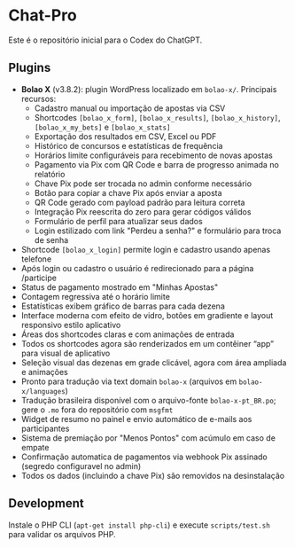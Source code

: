 # Chat-Pro

Este é o repositório inicial para o Codex do ChatGPT.

## Plugins

 - **Bolao X** (v3.8.2): plugin WordPress localizado em `bolao-x/`.
   Principais recursos:
   - Cadastro manual ou importação de apostas via CSV
   - Shortcodes `[bolao_x_form]`, `[bolao_x_results]`, `[bolao_x_history]`, `[bolao_x_my_bets]` e `[bolao_x_stats]`
   - Exportação dos resultados em CSV, Excel ou PDF
   - Histórico de concursos e estatísticas de frequência
   - Horários limite configuráveis para recebimento de novas apostas
   - Pagamento via Pix com QR Code e barra de progresso animada no relatório
   - Chave Pix pode ser trocada no admin conforme necessário
   - Botão para copiar a chave Pix após enviar a aposta
   - QR Code gerado com payload padrão para leitura correta
   - Integração Pix reescrita do zero para gerar códigos válidos
   - Formulário de perfil para atualizar seus dados
   - Login estilizado com link "Perdeu a senha?" e formulário para troca de senha
  - Shortcode `[bolao_x_login]` permite login e cadastro usando apenas telefone
  - Após login ou cadastro o usuário é redirecionado para a página /participe
   - Status de pagamento mostrado em "Minhas Apostas"
   - Contagem regressiva até o horário limite
   - Estatísticas exibem gráfico de barras para cada dezena
   - Interface moderna com efeito de vidro, botões em gradiente e layout responsivo estilo aplicativo
   - Áreas dos shortcodes claras e com animações de entrada
   - Todos os shortcodes agora são renderizados em um contêiner “app” para visual de aplicativo
   - Seleção visual das dezenas em grade clicável, agora com área ampliada e animações
   - Pronto para tradução via text domain `bolao-x` (arquivos em `bolao-x/languages`)
   - Tradução brasileira disponível com o arquivo-fonte `bolao-x-pt_BR.po`; gere o `.mo` fora do repositório com `msgfmt`
   - Widget de resumo no painel e envio automático de e-mails aos participantes
   - Sistema de premiação por "Menos Pontos" com acúmulo em caso de empate
   - Confirmação automatica de pagamentos via webhook Pix assinado (segredo configuravel no admin)
   - Todos os dados (incluindo a chave Pix) são removidos na desinstalação

## Development
Instale o PHP CLI (`apt-get install php-cli`) e execute `scripts/test.sh` para validar os arquivos PHP.
